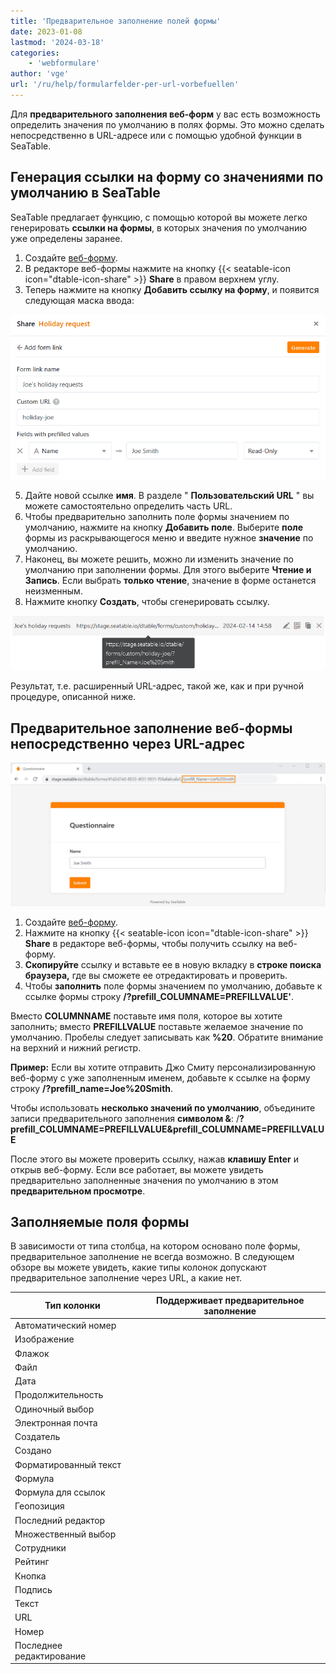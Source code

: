 ```yaml
---
title: 'Предварительное заполнение полей формы'
date: 2023-01-08
lastmod: '2024-03-18'
categories:
    - 'webformulare'
author: 'vge'
url: '/ru/help/formularfelder-per-url-vorbefuellen'
---
```


Для **предварительного заполнения веб-форм** у вас есть возможность определить значения по умолчанию в полях формы. Это можно сделать непосредственно в URL-адресе или с помощью удобной функции в SeaTable.

## Генерация ссылки на форму со значениями по умолчанию в SeaTable

SeaTable предлагает функцию, с помощью которой вы можете легко генерировать **ссылки на формы**, в которых значения по умолчанию уже определены заранее.

1. Создайте [веб-форму](https://seatable.io/ru/docs/webformulare/webformulare/).
2. В редакторе веб-формы нажмите на кнопку {{< seatable-icon icon="dtable-icon-share" >}} **Share** в правом верхнем углу.
3. Теперь нажмите на кнопку **Добавить ссылку на форму**, и появится следующая маска ввода:

![Предварительно заполненные значения в ссылках пользовательских форм](images/Vorbefuellte-Werte-in-benutzerdefinierten-Formularlinks.png)

5. Дайте новой ссылке **имя**. В разделе " **Пользовательский URL** " вы можете самостоятельно определить часть URL.
6. Чтобы предварительно заполнить поле формы значением по умолчанию, нажмите на кнопку **Добавить поле**. Выберите **поле** формы из раскрывающегося меню и введите нужное **значение** по умолчанию.
7. Наконец, вы можете решить, можно ли изменить значение по умолчанию при заполнении формы. Для этого выберите **Чтение и Запись**. Если выбрать **только чтение**, значение в форме останется неизменным.
8. Нажмите кнопку **Создать**, чтобы сгенерировать ссылку.

![Настраиваемая ссылка формы с предварительно заполненным значением](images/Benutzerdefinierter-Formularlink-mit-vorausgefuelltem-Wert.png)

Результат, т.е. расширенный URL-адрес, такой же, как и при ручной процедуре, описанной ниже.

## Предварительное заполнение веб-формы непосредственно через URL-адрес

![Предварительное заполнение веб-формы](images/prefill.png)

1. Создайте [веб-форму](https://seatable.io/ru/docs/webformulare/webformulare/).
2. Нажмите на кнопку {{< seatable-icon icon="dtable-icon-share" >}} **Share** в редакторе веб-формы, чтобы получить ссылку на веб-форму.
3. **Скопируйте** ссылку и вставьте ее в новую вкладку в **строке поиска браузера,** где вы сможете ее отредактировать и проверить.
4. Чтобы **заполнить** поле формы значением по умолчанию, добавьте к ссылке формы строку **/?prefill_COLUMNAME=PREFILLVALUE'**.

Вместо **COLUMNNAME** поставьте имя поля, которое вы хотите заполнить; вместо **PREFILLVALUE** поставьте желаемое значение по умолчанию. Пробелы следует записывать как **%20**. Обратите внимание на верхний и нижний регистр.

**Пример:** Если вы хотите отправить Джо Смиту персонализированную веб-форму с уже заполненным именем, добавьте к ссылке на форму строку **/?prefill_name=Joe%20Smith**.

Чтобы использовать **несколько значений по умолчанию**, объедините записи предварительного заполнения **символом &**: /**?prefill_COLUMNAME=PREFILLVALUE&prefill_COLUMNAME=PREFILLVALUE**

После этого вы можете проверить ссылку, нажав **клавишу Enter** и открыв веб-форму. Если все работает, вы можете увидеть предварительно заполненные значения по умолчанию в этом **предварительном просмотре**.

## Заполняемые поля формы

В зависимости от типа столбца, на котором основано поле формы, предварительное заполнение не всегда возможно. В следующем обзоре вы можете увидеть, какие типы колонок допускают предварительное заполнение через URL, а какие нет.

| Тип колонки              | Поддерживает предварительное заполнение |
| ------------------------ | --------------------------------------- |
| Автоматический номер     |                                         |
| Изображение              |                                         |
| Флажок                   |                                         |
| Файл                     |                                         |
| Дата                     |                                         |
| Продолжительность        |                                         |
| Одиночный выбор          |                                         |
| Электронная почта        |                                         |
| Создатель                |                                         |
| Создано                  |                                         |
| Форматированный текст    |                                         |
| Формула                  |                                         |
| Формула для ссылок       |                                         |
| Геопозиция               |                                         |
| Последний редактор       |                                         |
| Множественный выбор      |                                         |
| Сотрудники               |                                         |
| Рейтинг                  |                                         |
| Кнопка                   |                                         |
| Подпись                  |                                         |
| Текст                    |                                         |
| URL                      |                                         |
| Номер                    |                                         |
| Последнее редактирование |                                         |

